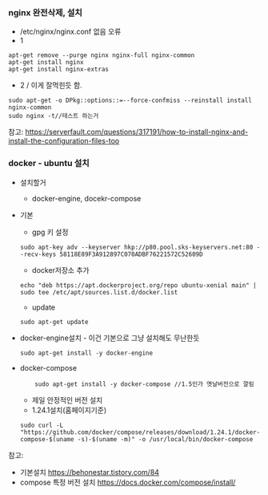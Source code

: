 ### nginx 완전삭제, 설치
- /etc/nginx/nginx.conf 없음 오류
- 1
```
apt-get remove --purge nginx nginx-full nginx-common
apt-get install nginx
apt-get install nginx-extras

```
- 2 / 이게 잘먹힌듯 함.

```
sudo apt-get -o DPkg::options::=--force-confmiss --reinstall install nginx-common
sudo nginx -t//테스트 하는거
```

참고:
https://serverfault.com/questions/317191/how-to-install-nginx-and-install-the-configuration-files-too


### docker - ubuntu 설치
- 설치할거
    - docker-engine, docekr-compose
- 기본
    - gpg 키 설정
    ```
    sudo apt-key adv --keyserver hkp://p80.pool.sks-keyservers.net:80 --recv-keys 58118E89F3A912897C070ADBF76221572C52609D
    ```

    - docker저장소 추가
    ```
    echo "deb https://apt.dockerproject.org/repo ubuntu-xenial main" | sudo tee /etc/apt/sources.list.d/docker.list
    ```

    - update
    ```
    sudo apt-get update
    ```

- docker-engine설치 - 이건 기본으로 그냥 설치해도 무난한듯
    ```
    sudo apt-get install -y docker-engine
    ```
- docker-compose
    ```
        sudo apt-get install -y docker-compose //1.5인가 옛날버전으로 깔림
    ```
    - 제일 안정적인 버전 설치
    - 1.24.1설치(홈페이지기준)
    ```
    sudo curl -L "https://github.com/docker/compose/releases/download/1.24.1/docker-compose-$(uname -s)-$(uname -m)" -o /usr/local/bin/docker-compose
    ```

참고:
- 기본설치
https://behonestar.tistory.com/84
- compose 특정 버전 설치
https://docs.docker.com/compose/install/